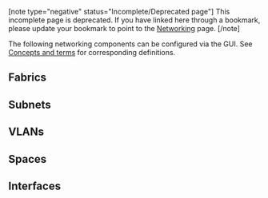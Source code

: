 [note type="negative" status="Incomplete/Deprecated page"]
This incomplete page is deprecated.  If you have linked here through a bookmark, please update your bookmark to point to the [Networking](https://discourse.maas.io/t/networking/768) page.
[/note]

<!--
Todo:
- Write new 'Configure Nodes for Networking' section (see issue #33)
- Split and update this document
- Write instruction for configuring from within the GUI
-->
The following networking components can be configured via the GUI. See [Concepts and terms](/t/concepts-and-terms/785) for corresponding definitions.

<h2 id="heading--fabrics">Fabrics</h2>

<h2 id="heading--subnets">Subnets</h2>

<h2 id="heading--vlans">VLANs</h2>

<h2 id="heading--spaces">Spaces</h2>

<h2 id="heading--interfaces">Interfaces</h2>

<!-- LINKS -->